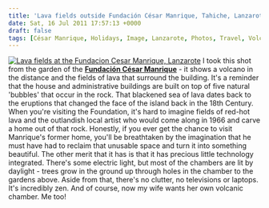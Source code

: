 ```yaml
---
title: 'Lava fields outside Fundación César Manrique, Tahiche, Lanzarote'
date: Sat, 16 Jul 2011 17:57:13 +0000
draft: false
tags: [César Manrique, Holidays, Image, Lanzarote, Photos, Travel, Volcanoes]
---
```


[![Lava fields at the Fundacion Cesar Manrique, Lanzarote](http://gerard.interwebworld.co.uk/files/2011/07/lava-fields-Fundacion-Cesar-Manrique.jpg)](http://gerard.interwebworld.co.uk/files/2011/07/lava-fields-Fundacion-Cesar-Manrique.jpg) I took this shot from the garden of the [**Fundación César Manrique**](http://www.fcmanrique.org/) \- it shows a volcano in the distance and the fields of lava that surround the building. It's a reminder that the house and administrative buildings are built on top of five natural 'bubbles' that occur in the rock. That blackened sea of lava dates back to the eruptions that changed the face of the island back in the 18th Century. When you're visiting the Foundation, it's hard to imagine fields of red-hot lava and the outlandish local artist who would come along in 1966 and carve a home out of that rock. Honestly, if you ever get the chance to visit Manrique's former home, you'll be breathtaken by the imagination that he must have had to reclaim that unusable space and turn it into something beautiful. The other merit that it has is that it has precious little technology integrated. There's some electric light, but most of the chambers are lit by daylight - trees grow in the ground up through holes in the chamber to the gardens above. Aside from that, there's no clutter, no televisions or laptops. It's incredibly zen. And of course, now my wife wants her own volcanic chamber. Me too!